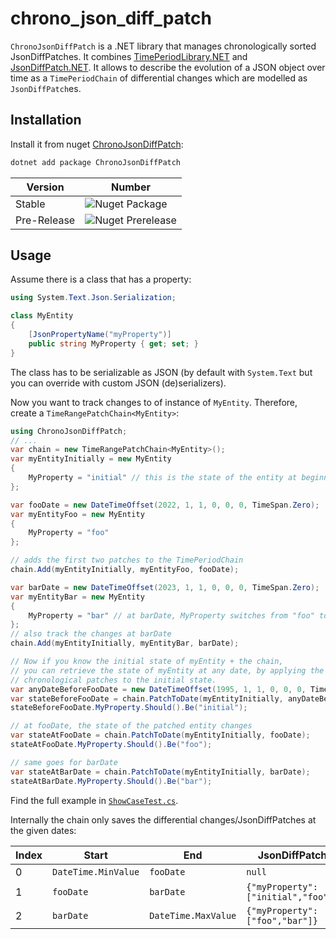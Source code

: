 # chrono_json_diff_patch

`ChronoJsonDiffPatch` is a .NET library that manages chronologically sorted JsonDiffPatches.
It combines [TimePeriodLibrary.NET](https://github.com/Giannoudis/TimePeriodLibrary) and [JsonDiffPatch.NET](https://github.com/wbish/jsondiffpatch.net).
It allows to describe the evolution of a JSON object over time as a `TimePeriodChain` of differential changes which are modelled as `JsonDiffPatch`es.

## Installation

Install it from nuget [ChronoJsonDiffPatch](https://www.nuget.org/packages/ChronoJsonDiffPatch):

```bash
dotnet add package ChronoJsonDiffPatch
```

| Version          | Number                                                           |
|------------------|------------------------------------------------------------------|
| Stable | ![Nuget Package](https://badgen.net/nuget/v/ChronoJsonDiffPatch) |
| Pre-Release | ![Nuget Prerelease](https://badgen.net/nuget/v/ChronoJsonDiffPatch/pre)    |

## Usage

Assume there is a class that has a property:

```c#
using System.Text.Json.Serialization;

class MyEntity
{
    [JsonPropertyName("myProperty")]
    public string MyProperty { get; set; }
}
```

The class has to be serializable as JSON (by default with `System.Text` but you can override with custom JSON (de)serializers).

Now you want to track changes to of instance of `MyEntity`.
Therefore, create a `TimeRangePatchChain<MyEntity>`:

```c#
using ChronoJsonDiffPatch;
// ...
var chain = new TimeRangePatchChain<MyEntity>();
var myEntityInitially = new MyEntity
{
    MyProperty = "initial" // this is the state of the entity at beginning of time
};

var fooDate = new DateTimeOffset(2022, 1, 1, 0, 0, 0, TimeSpan.Zero);
var myEntityFoo = new MyEntity
{
    MyProperty = "foo"
};

// adds the first two patches to the TimePeriodChain
chain.Add(myEntityInitially, myEntityFoo, fooDate);

var barDate = new DateTimeOffset(2023, 1, 1, 0, 0, 0, TimeSpan.Zero);
var myEntityBar = new MyEntity
{
    MyProperty = "bar" // at barDate, MyProperty switches from "foo" to "bar" 
};
// also track the changes at barDate
chain.Add(myEntityInitially, myEntityBar, barDate);

// Now if you know the initial state of myEntity + the chain,
// you can retrieve the state of myEntity at any date, by applying the 
// chronological patches to the initial state.
var anyDateBeforeFooDate = new DateTimeOffset(1995, 1, 1, 0, 0, 0, TimeSpan.Zero);
var stateBeforeFooDate = chain.PatchToDate(myEntityInitially, anyDateBeforeFooDate);
stateBeforeFooDate.MyProperty.Should().Be("initial");

// at fooDate, the state of the patched entity changes
var stateAtFooDate = chain.PatchToDate(myEntityInitially, fooDate);
stateAtFooDate.MyProperty.Should().Be("foo");

// same goes for barDate
var stateAtBarDate = chain.PatchToDate(myEntityInitially, barDate);
stateAtBarDate.MyProperty.Should().Be("bar");
```
Find the full example in [`ShowCaseTest.cs`](ChronoJsonDiffPatch/ChronoJsonDiffPatchTests/ShowCaseTest.cs).

Internally the chain only saves the differential changes/JsonDiffPatches at the given dates:

| Index | Start | End | JsonDiffPatch                      |
|-------|-------|-----|------------------------------------|
|0|`DateTime.MinValue`|`fooDate`| `null`                             |
|1|`fooDate`|`barDate`| `{"myProperty":["initial","foo"]}` |
|2|`barDate`|`DateTime.MaxValue`| `{"myProperty":["foo","bar"]}`     |         
